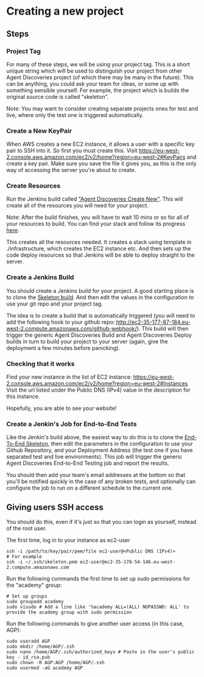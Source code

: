 # Creating a new project

## Steps
### Project Tag
For many of these steps, we will be using your project tag. This is a short unique string which
will be used to distinguish your project from other Agent Discoveries project (of which there may
be many in the future). This can be anything, you could ask your team for ideas, or some up with 
something sensible yourself. For example, the project which is builds the original source code
is called "skeleton".

Note: You may want to consider creating separate projects ones for test and live, where only the 
test one is triggered automatically.

### Create a New KeyPair
When AWS creates a new EC2 instance, it allows a user with a specific key pair to SSH into it. 
So first you must create this. Visit https://eu-west-2.console.aws.amazon.com/ec2/v2/home?region=eu-west-2#KeyPairs
and create a key pair. Make sure you save the file it gives you, as this is the only way of accessing
the server you're about to create.

### Create Resources
Run the Jenkins build called 
["Agent Discoveries Create New"](http://ec2-52-56-165-128.eu-west-2.compute.amazonaws.com/job/Agent%20Discoveries%20Create%20New).
This will create all of the resources you will need for your project.

Note: After the build finishes, you will have to wait 10 mins or so for all of your resources to build.
You can find your stack and follow its progress [here](https://eu-west-2.console.aws.amazon.com/cloudformation/home?region=eu-west-2#/stacks).

This creates all the resources needed. It creates a stack using template in ./infrastructure, which creates the EC2
instance etc. And then sets up the code deploy resources so that Jenkins will be able to deploy straight to the server.

### Create a Jenkins Build
You should create a Jenkins build for your project. A good starting place is to clone the 
[Skeleton build](http://ec2-52-56-165-128.eu-west-2.compute.amazonaws.com/job/Agent%20Discoveries%20Skeleton/). And then
edit the values in the configuration to use your git repo and your project tag.

The idea is to create a build that is automatically triggered (you will need to add the following hook to your github repo: 
http://ec2-35-177-87-184.eu-west-2.compute.amazonaws.com/github-webhook/).
This build will then trigger the generic Agent Discoveries Build and Agent Discoveries Deploy builds in turn 
to build your project to your server (again, give the deployment a few minutes before panicking).

### Checking that it works
Find your new instance in the list of EC2 instance: https://eu-west-2.console.aws.amazon.com/ec2/v2/home?region=eu-west-2#Instances
Visit the url listed under the Public DNS (IPv4) value in the description for this instance.

Hopefully, you are able to see your website!

### Create a Jenkin's Job for End-to-End Tests
Like the Jenkin's build above, the easiest way to do this is to clone the [End-To-End Skeleton](http://ec2-35-178-57-85.eu-west-2.compute.amazonaws.com/job/Agent%20Discoveries%20Skeleton%20End-To-End%20Testing/), then edit the parameters in the configuration to use your Github Repository, and your Deployment Address (the test one if you have separated test and live environments). This job will trigger the generic Agent Discoveries End-to-End Testing job and report the results.

You should then add your team's email addresses at the bottom so that you'll be notified quickly in the case of any broken tests, and optionally can configure the job to run on a different schedule to the current one.

## Giving users SSH access
You should do this, even if it's just so that you can login as yourself, instead of the root user.

The first time, log in to your instance as ec2-user
```
ssh -i /path/to/key/pair/pem/file ec2-user@<Public DNS (IPv4)>
# For example
ssh -i ~/.ssh/skeleton.pem ec2-user@ec2-35-178-54-146.eu-west-2.compute.amazonaws.com
```
Run the following commands the first time to set up sudo permissions for the "academy" group:
```
# Set up groups
sudo groupadd academy
sudo visudo # Add a line like '%academy ALL=(ALL) NOPASSWD: ALL' to provide the academy group with sudo permission
```

Run the following commands to give another user access (in this case, AGP):
```
sudo useradd AGP
sudo mkdir /home/AGP/.ssh
sudo nano /home/AGP/.ssh/authorized_keys # Paste in the user's public key - id_rsa.pub
sudo chown -R AGP:AGP /home/AGP/.ssh
sudo usermod -aG academy AGP
```